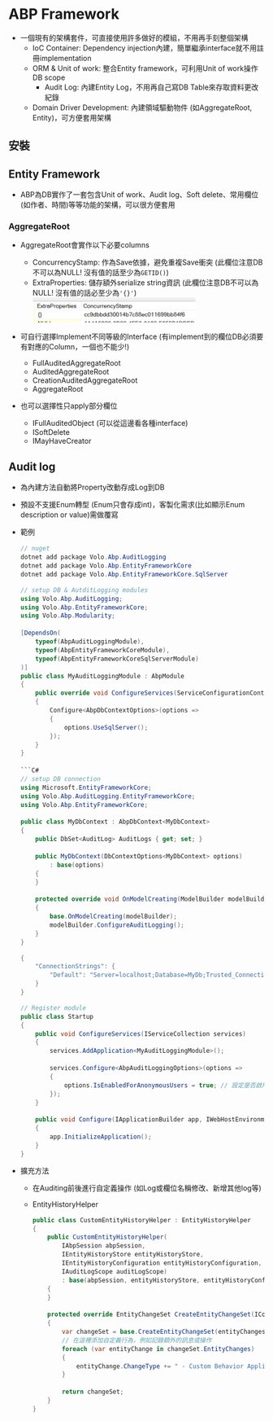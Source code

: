 # ABP Framework

- 一個現有的架構套件，可直接使用許多做好的模組，不用再手刻整個架構
  - IoC Container: Dependency injection內建，簡單繼承interface就不用註冊implementation
  - ORM & Unit of work: 整合Entity framework，可利用Unit of work操作DB scope
    - Audit Log: 內建Entity Log，不用再自己寫DB Table來存取資料更改紀錄
  - Domain Driver Development: 內建領域驅動物件 (如AggregateRoot, Entity)，可方便套用架構
  
## 安裝


## Entity Framework

- ABP為DB實作了一套包含Unit of work、Audit log、Soft delete、常用欄位(如作者、時間)等等功能的架構，可以很方便套用

### AggregateRoot

- AggregateRoot會實作以下必要columns
  - ConcurrencyStamp: 作為Save依據，避免重複Save衝突 (此欄位注意DB不可以為NULL! 沒有值的話至少為`GETID()`)
  - ExtraProperties: 儲存額外serialize string資訊 (此欄位注意DB不可以為NULL! 沒有值的話必至少為`'{}'`)
  ![image](./images/ABP/0.png)
  
- 可自行選擇Implement不同等級的Interface (有implement到的欄位DB必須要有對應的Column，一個也不能少!)
  - FullAuditedAggregateRoot
  - AuditedAggregateRoot
  - CreationAuditedAggregateRoot
  - AggregateRoot
- 也可以選擇性只apply部分欄位
  - IFullAuditedObject (可以從這邊看各種interface)
  - ISoftDelete
  - IMayHaveCreator


## Audit log

- 為內建方法自動將Property改動存成Log到DB
- 預設不支援Enum轉型 (Enum只會存成int)，客製化需求(比如顯示Enum description or value)需做覆寫
- 範例

    ```C#
    // nuget
    dotnet add package Volo.Abp.AuditLogging
    dotnet add package Volo.Abp.EntityFrameworkCore
    dotnet add package Volo.Abp.EntityFrameworkCore.SqlServer
    ```

    ```C#
    // setup DB & AutditLogging modules
    using Volo.Abp.AuditLogging;
    using Volo.Abp.EntityFrameworkCore;
    using Volo.Abp.Modularity;

    [DependsOn(
        typeof(AbpAuditLoggingModule),
        typeof(AbpEntityFrameworkCoreModule),
        typeof(AbpEntityFrameworkCoreSqlServerModule)
    )]
    public class MyAuditLoggingModule : AbpModule
    {
        public override void ConfigureServices(ServiceConfigurationContext context)
        {
            Configure<AbpDbContextOptions>(options =>
            {
                options.UseSqlServer();
            });
        }
    }

    ```C#
    // setup DB connection
    using Microsoft.EntityFrameworkCore;
    using Volo.Abp.AuditLogging.EntityFrameworkCore;
    using Volo.Abp.EntityFrameworkCore;

    public class MyDbContext : AbpDbContext<MyDbContext>
    {
        public DbSet<AuditLog> AuditLogs { get; set; }

        public MyDbContext(DbContextOptions<MyDbContext> options)
            : base(options)
        {
        }

        protected override void OnModelCreating(ModelBuilder modelBuilder)
        {
            base.OnModelCreating(modelBuilder);
            modelBuilder.ConfigureAuditLogging();
        }
    }
    ```

    ```C#
    {
        "ConnectionStrings": {
            "Default": "Server=localhost;Database=MyDb;Trusted_Connection=True;"
        }
    }
    ```

    ```C#
    // Register module
    public class Startup
    {
        public void ConfigureServices(IServiceCollection services)
        {
            services.AddApplication<MyAuditLoggingModule>();

            services.Configure<AbpAuditLoggingOptions>(options =>
            {
                options.IsEnabledForAnonymousUsers = true; // 設定是否啟用對匿名用戶的審計
            });
        }

        public void Configure(IApplicationBuilder app, IWebHostEnvironment env)
        {
            app.InitializeApplication();
        }
    }

    ```

- 擴充方法
  - 在Auditing前後進行自定義操作 (如Log或欄位名稱修改、新增其他log等)
  - EntityHistoryHelper

    ```C#
    public class CustomEntityHistoryHelper : EntityHistoryHelper
    {
        public CustomEntityHistoryHelper(
            IAbpSession abpSession,
            IEntityHistoryStore entityHistoryStore,
            IEntityHistoryConfiguration entityHistoryConfiguration,
            IAuditLogScope auditLogScope)
            : base(abpSession, entityHistoryStore, entityHistoryConfiguration, auditLogScope)
        {
        }

        protected override EntityChangeSet CreateEntityChangeSet(ICollection<IEntityChange> entityChanges)
        {
            var changeSet = base.CreateEntityChangeSet(entityChanges);
            // 在這裡添加自定義行為，例如記錄額外的訊息或操作
            foreach (var entityChange in changeSet.EntityChanges)
            {
                entityChange.ChangeType += " - Custom Behavior Applied";
            }

            return changeSet;
        }
    }
    ```